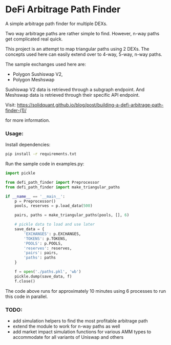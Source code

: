 # DeFi Arbitrage Path Finder

A simple arbitrage path finder for multiple DEXs.

Two way arbitrage paths are rather simple to find. However, n-way paths get complicated real quick.

This project is an attempt to map triangular paths using 2 DEXs.
The concepts used here can easily extend over to 4-way, 5-way, n-way paths.

The sample exchanges used here are:
- Polygon Sushiswap V2,
- Polygon Meshswap

Sushiswap V2 data is retrieved through a subgraph endpoint.
And Meshswap data is retrieved through their specific API endpoint.

Visit: https://solidquant.github.io/blog/post/building-a-defi-arbitrage-path-finder-(1)/

for more information.


### Usage:

Install dependencies:
```bash
pip install -r requirements.txt
```

Run the sample code in examples.py:

```python
import pickle

from defi_path_finder import Preprocessor
from defi_path_finder import make_triangular_paths

if __name__ == '__main__':
    p = Preprocessor()
    pools, reserves = p.load_data(500)

    pairs, paths = make_triangular_paths(pools, [], 6)

    # pickle data to load and use later
    save_data = {
        'EXCHANGES': p.EXCHANGES,
        'TOKENS': p.TOKENS,
        'POOLS': p.POOLS,
        'reserves': reserves,
        'pairs': pairs,
        'paths': paths
    }

    f = open('./paths.pkl', 'wb')
    pickle.dump(save_data, f)
    f.close()
```

The code above runs for approximately 10 minutes using 6 processes to run this code in parallel.

### TODO:

- add simulation helpers to find the most profitable arbitrage path
- extend the module to work for n-way paths as well
- add market impact simulation functions for various AMM types to accommodate for all variants of Uniswap and others